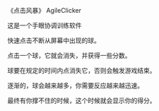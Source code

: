《点击风暴》 AgileClicker

这是一个手眼协调训练软件

快速点击不断从屏幕中出现的球。

点击一个球，它就会消失，并获得一些分数。

球要在规定的时间内点消失它，否则会触发游戏结束。

逐渐的，球会越来越多，你需要反应越来越迅速。

最终有你撑不住的时候，这个时候就会显示你的得分。
